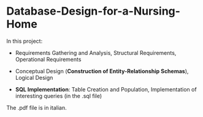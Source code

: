 # Database-Design-for-a-Nursing-Home

In this project: 

- Requirements Gathering and Analysis, Structural Requirements, Operational Requirements

- Conceptual Design (**Construction of Entity-Relationship Schemas**), Logical Design

- **SQL Implementation**: Table Creation and Population, Implementation of interesting queries (in the .sql file)

The .pdf file is in italian.
